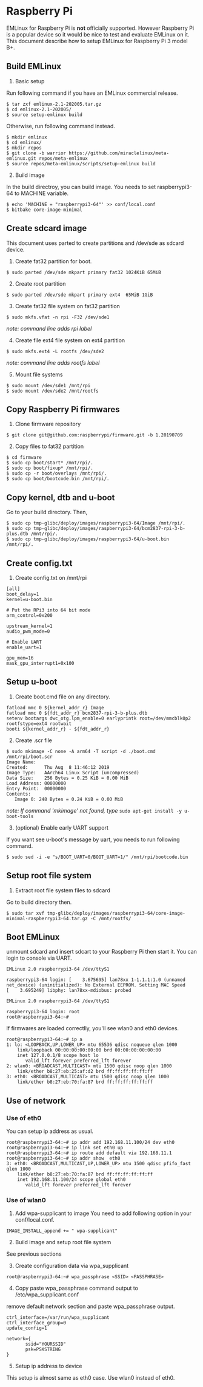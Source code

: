 # Raspberry Pi

EMLinux for Raspberry Pi is __not__ officially supported. However Raspberry Pi is a popular device so it would be nice to test and evaluate EMLinux on it.
This document describe how to setup EMLinux for Raspberry Pi 3 model B+.

## Build EMLinux

1. Basic setup

Run following command if you have an EMLinux commercial release.

```
$ tar zxf emlinux-2.1-202005.tar.gz
$ cd emlinux-2.1-202005/
$ source setup-emlinux build
```

Otherwise, run following command instead.

```
$ mkdir emlinux
$ cd emlinux/
$ mkdir repos
$ git clone -b warrior https://github.com/miraclelinux/meta-emlinux.git repos/meta-emlinux
$ source repos/meta-emlinux/scripts/setup-emlinux build
```

2. Build image

In the build directroy, you can build image. You needs to set raspberrypi3-64 to MACHINE variable.

```
$ echo 'MACHINE = "raspberrypi3-64"' >> conf/local.conf
$ bitbake core-image-minimal
```

## Create sdcard image

This document uses parted to create partitions and /dev/sde as sdcard device.

1. Create fat32 partition for boot.

```
$ sudo parted /dev/sde mkpart primary fat32 1024KiB 65MiB
```

2. Create root partition

```
$ sudo parted /dev/sde mkpart primary ext4  65MiB 1GiB
```

3. Create fat32 file system on fat32 partition

```
$ sudo mkfs.vfat -n rpi -F32 /dev/sde1
```
_note: command line adds rpi label_

4. Create file ext4 file system on ext4 partition

```
$ sudo mkfs.ext4 -L rootfs /dev/sde2
```
_note: command line adds rootfs label_

5. Mount file systems

```
$ sudo mount /dev/sde1 /mnt/rpi
$ sudo mount /dev/sde2 /mnt/rootfs
```

## Copy Raspberry Pi firmwares

1. Clone firmware repository

```
$ git clone git@github.com:raspberrypi/firmware.git -b 1.20190709
```

2. Copy files to fat32 partition

```
$ cd firmware
$ sudo cp boot/start* /mnt/rpi/.
$ sudo cp boot/fixup* /mnt/rpi/.
$ sudo cp -r boot/overlays /mnt/rpi/.
$ sudo cp boot/bootcode.bin /mnt/rpi/.
```

## Copy kernel, dtb and u-boot

Go to your build directory. Then,

```
$ sudo cp tmp-glibc/deploy/images/raspberrypi3-64/Image /mnt/rpi/.
$ sudo cp tmp-glibc/deploy/images/raspberrypi3-64/bcm2837-rpi-3-b-plus.dtb /mnt/rpi/.
$ sudo cp tmp-glibc/deploy/images/raspberrypi3-64/u-boot.bin /mnt/rpi/.
```

##  Create config.txt

1. Create config.txt on /mnt/rpi

```
[all]
boot_delay=1
kernel=u-boot.bin

# Put the RPi3 into 64 bit mode
arm_control=0x200

upstream_kernel=1
audio_pwm_mode=0

# Enable UART
enable_uart=1

gpu_mem=16
mask_gpu_interrupt1=0x100
```

## Setup u-boot

1. Create boot.cmd file on any directory.

```
fatload mmc 0 ${kernel_addr_r} Image
fatload mmc 0 ${fdt_addr_r} bcm2837-rpi-3-b-plus.dtb
setenv bootargs dwc_otg.lpm_enable=0 earlyprintk root=/dev/mmcblk0p2 rootfstype=ext4 rootwait
booti ${kernel_addr_r} - ${fdt_addr_r}
```

2. Create .scr file

```
$ sudo mkimage -C none -A arm64 -T script -d ./boot.cmd /mnt/rpi/boot.scr
Image Name:
Created:      Thu Aug  8 11:46:12 2019
Image Type:   AArch64 Linux Script (uncompressed)
Data Size:    256 Bytes = 0.25 KiB = 0.00 MiB
Load Address: 00000000
Entry Point:  00000000
Contents:
   Image 0: 248 Bytes = 0.24 KiB = 0.00 MiB
```
_note: If command 'mkimage' not found, type_ `sudo apt-get install -y u-boot-tools`

3. (optional) Enable early UART support

If you want see u-boot's message by uart, you needs to run following command.

```
$ sudo sed -i -e "s/BOOT_UART=0/BOOT_UART=1/" /mnt/rpi/bootcode.bin
```

## Setup root file system

1. Extract root file system files to sdcard

Go to build directory then.

```
$ sudo tar xvf tmp-glibc/deploy/images/raspberrypi3-64/core-image-minimal-raspberrypi3-64.tar.gz -C /mnt/rootfs/
```

## Boot EMLinux

unmount sdcard and insert sdcart to your Raspberry Pi then start it. You can login to console via UART.

```
EMLinux 2.0 raspberrypi3-64 /dev/ttyS1

raspberrypi3-64 login: [    3.675695] lan78xx 1-1.1.1:1.0 (unnamed net_device) (uninitialized): No External EEPROM. Setting MAC Speed
[    3.695249] libphy: lan78xx-mdiobus: probed

EMLinux 2.0 raspberrypi3-64 /dev/ttyS1

raspberrypi3-64 login: root
root@raspberrypi3-64:~#
```

If firmwares are loaded correctlly, you'll see wlan0 and eth0 devices.

```
root@raspberrypi3-64:~# ip a
1: lo: <LOOPBACK,UP,LOWER_UP> mtu 65536 qdisc noqueue qlen 1000
    link/loopback 00:00:00:00:00:00 brd 00:00:00:00:00:00
    inet 127.0.0.1/8 scope host lo
       valid_lft forever preferred_lft forever
2: wlan0: <BROADCAST,MULTICAST> mtu 1500 qdisc noop qlen 1000
    link/ether b8:27:eb:25:af:d2 brd ff:ff:ff:ff:ff:ff
3: eth0: <BROADCAST,MULTICAST> mtu 1500 qdisc noop qlen 1000
    link/ether b8:27:eb:70:fa:87 brd ff:ff:ff:ff:ff:ff
```

## Use of network

### Use of eth0

You can setup ip address as usual.

```
root@raspberrypi3-64:~# ip addr add 192.168.11.100/24 dev eth0
root@raspberrypi3-64:~# ip link set eth0 up
root@raspberrypi3-64:~# ip route add default via 192.168.11.1
root@raspberrypi3-64:~# ip addr show  eth0
3: eth0: <BROADCAST,MULTICAST,UP,LOWER_UP> mtu 1500 qdisc pfifo_fast qlen 1000
    link/ether b8:27:eb:70:fa:87 brd ff:ff:ff:ff:ff:ff
    inet 192.168.11.100/24 scope global eth0
       valid_lft forever preferred_lft forever
```

### Use of wlan0

1. Add wpa-supplicant to image
You need to add following option in your conf/local.conf.

```
IMAGE_INSTALL_append += " wpa-supplicant"
```

2. Build image and setup root file system

See previous sections

3. Create configuration data via wpa_supplicant

```
root@raspberrypi3-64:~# wpa_passphrase <SSID> <PASSPHRASE>
```

4. Copy paste wpa_passphrase command output to /etc/wpa_supplicant.conf

remove default network section and paste wpa_passphrase output.

```
ctrl_interface=/var/run/wpa_supplicant
ctrl_interface_group=0
update_config=1

network={
       ssid="YOURSSID"
       psk=PSKSTRING
}
```

5. Setup ip address to device

This setup is almost same as eth0 case. Use wlan0 instead of eth0.
